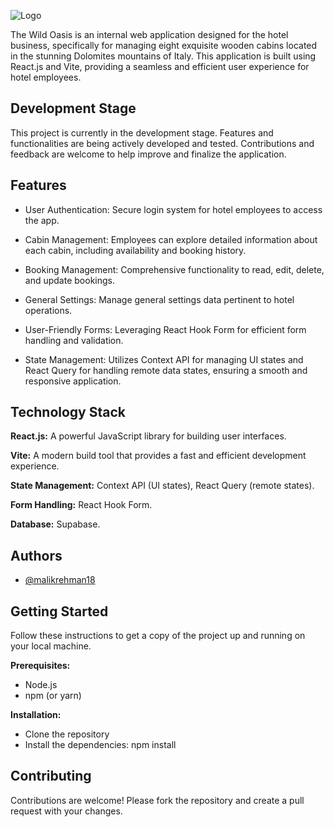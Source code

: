 
![Logo](https://the-wild-oasis-for-employee.vercel.app/logo-light.png)



The Wild Oasis is an internal web application designed for the hotel business, specifically for managing eight exquisite wooden cabins located in the stunning Dolomites mountains of Italy. This application is built using React.js and Vite, providing a seamless and efficient user experience for hotel employees.



## Development Stage

This project is currently in the development stage. Features and functionalities are being actively developed and tested. Contributions and feedback are welcome to help improve and finalize the application.


## Features

- User Authentication: Secure login system for hotel employees to access the app.

- Cabin Management: Employees can explore detailed information about each cabin, including availability and booking history.


- Booking Management: Comprehensive functionality to read, edit, delete, and update bookings.


- General Settings: Manage general settings data pertinent to hotel operations.

- User-Friendly Forms: Leveraging React Hook Form for efficient form handling and validation.

- State Management: Utilizes Context API for managing UI states and React Query for handling remote data states, ensuring a smooth and responsive application.




## Technology Stack



**React.js:** A powerful JavaScript library for building user interfaces.

**Vite:** A modern build tool that provides a fast and efficient development experience.

**State Management:** Context API (UI states), React Query (remote states).

**Form Handling:** React Hook Form.

**Database:** Supabase.

## Authors

- [@malikrehman18](https://github.com/malikrehman18)


## Getting Started

Follow these instructions to get a copy of the project up and running on your local machine.

**Prerequisites:**
- Node.js
- npm (or yarn)

**Installation:**
- Clone the repository
- Install the dependencies: npm install







## Contributing

Contributions are welcome! Please fork the repository and create a pull request with your changes.


